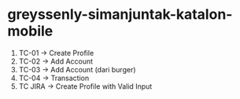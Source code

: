 # greyssenly-simanjuntak-katalon-mobile
1. TC-01 -> Create Profile
2. TC-02 -> Add Account
3. TC-03 -> Add Account (dari burger)
4. TC-04 -> Transaction
5. TC JIRA -> Create Profile with Valid Input

